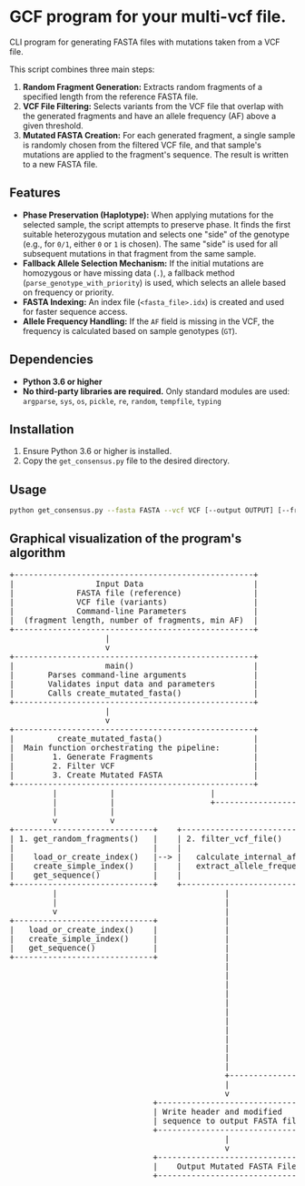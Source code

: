 # GCF program for your multi-vcf file.

CLI program for generating FASTA files with mutations taken from a VCF file.

This script combines three main steps:

1.  **Random Fragment Generation:** Extracts random fragments of a specified length from the reference FASTA file.
2.  **VCF File Filtering:** Selects variants from the VCF file that overlap with the generated fragments and have an allele frequency (AF) above a given threshold.
3.  **Mutated FASTA Creation:** For each generated fragment, a single sample is randomly chosen from the filtered VCF file, and that sample's mutations are applied to the fragment's sequence. The result is written to a new FASTA file.

## Features

*   **Phase Preservation (Haplotype):** When applying mutations for the selected sample, the script attempts to preserve phase. It finds the first suitable heterozygous mutation and selects one "side" of the genotype (e.g., for `0/1`, either `0` or `1` is chosen). The same "side" is used for all subsequent mutations in that fragment from the same sample.
*   **Fallback Allele Selection Mechanism:** If the initial mutations are homozygous or have missing data (`.`), a fallback method (`parse_genotype_with_priority`) is used, which selects an allele based on frequency or priority.
*   **FASTA Indexing:** An index file (`<fasta_file>.idx`) is created and used for faster sequence access.
*   **Allele Frequency Handling:** If the `AF` field is missing in the VCF, the frequency is calculated based on sample genotypes (`GT`).

## Dependencies

*   **Python 3.6 or higher**
*  **No third-party libraries are required.** Only standard modules are used: `argparse`, `sys`, `os`, `pickle`, `re`, `random`, `tempfile`, `typing`

## Installation

1.  Ensure Python 3.6 or higher is installed.
2.  Copy the `get_consensus.py` file to the desired directory.

## Usage

```bash
python get_consensus.py --fasta FASTA --vcf VCF [--output OUTPUT] [--fragment_length FRAGMENT_LENGTH] [--num_fragments NUM_FRAGMENTS] [--min_af MIN_AF]
```

## Graphical visualization of the program's algorithm
<pre>
+--------------------------------------------------+
|                 Input Data                       |
|             FASTA file (reference)               |
|             VCF file (variants)                  |
|             Command-line Parameters              |
|  (fragment length, number of fragments, min AF)  |
+--------------------------------------------------+
                    |
                    v
+--------------------------------------------------+
|                   main()                         |
|       Parses command-line arguments              |
|       Validates input data and parameters        |
|       Calls create_mutated_fasta()               |
+--------------------------------------------------+
                    |
                    v
+--------------------------------------------------+
|         create_mutated_fasta()                   |
|  Main function orchestrating the pipeline:       |
|        1. Generate Fragments                     |
|        2. Filter VCF                             |
|        3. Create Mutated FASTA                   |
+--------------------------------------------------+
         |           |                    |
         |           |                    +--------------------------------------+
         |           |                                                           |
         v           v                                                           v
+-----------------------------+    +---------------------------------+     +-----------------------------+
| 1. get_random_fragments()   |    | 2. filter_vcf_file()            |     | 3. parse_vcf_mutations_...()|
|                             |    |                                 |     |                             |
|    load_or_create_index()   |--> |   calculate_internal_af()       |     | get_sample_names_from_vcf() |
|    create_simple_index()    |    |   extract_allele_frequencies()  |     | extract_allele_frequencies()|
|    get_sequence()           |    |                                 |     |                             |
+-----------------------------+    +---------------------------------+     +-----------------------------+
         |                                   |                                       |
         |                                   |                                       |
         v                                   |                                       v
+-----------------------------+              |                     +---------------------------------+
|   load_or_create_index()    |              |                     |   find_overlapping_mutations()  |
|   create_simple_index()     |              |                     |                                 |
|   get_sequence()            |              |                     |   (in loop for each fragment)   |
+-----------------------------+              |                     +---------------------------------+
                                             |                                       |
                                             |                                       v
                                             |              +---------------------------------------+
                                             |              | (in loop for each fragment)           |
                                             |              | random.randint() (sample selection)   |
                                             |              | apply_all_mutations_from_...()        |
                                             |              | parse_genotype_with_priority()        |
                                             |              |  (fallback allele determination       |
                                             |              |      if phasing logic fails)          |
                                             |              +---------------------------------------+
                                             |                                       |
                                             |                                       |
                                             +---------------------------------------+
                                             |
                                             v
                              +---------------------------------+
                              | Write header and modified       |
                              | sequence to output FASTA file   |
                              +---------------------------------+
                                             |
                                             v
                              +---------------------------------+
                              |    Output Mutated FASTA File    |
                              +---------------------------------+
  </pre>
